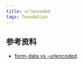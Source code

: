```yaml
---
title: urlencoded
tags: foundation
---
```


## 参考资料

- [form-data vs -urlencoded](https://gist.github.com/joyrexus/524c7e811e4abf9afe56)
